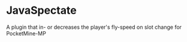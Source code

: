 # JavaSpectate
A plugin that in- or decreases the player's fly-speed on slot change for PocketMine-MP
